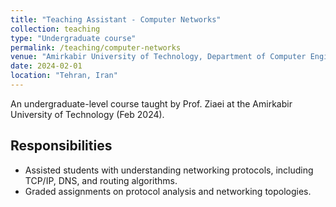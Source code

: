 ```yaml
---
title: "Teaching Assistant - Computer Networks"
collection: teaching
type: "Undergraduate course"
permalink: /teaching/computer-networks
venue: "Amirkabir University of Technology, Department of Computer Engineering"
date: 2024-02-01
location: "Tehran, Iran"
---
```

An undergraduate-level course taught by Prof. Ziaei at the Amirkabir University of Technology (Feb 2024).

## Responsibilities

- Assisted students with understanding networking protocols, including TCP/IP, DNS, and routing algorithms.
- Graded assignments on protocol analysis and networking topologies.
